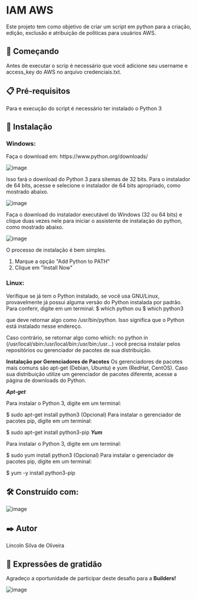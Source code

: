 <h1>IAM AWS</h1>

Este projeto tem como objetivo de criar um script em python para a criação, edição, exclusão e atribuição de politicas para usuários AWS. 

<h2>🚀 Começando</h2>

Antes de executar o scrip é necessário que você adicione seu username e access_key do AWS no arquivo credenciais.txt.


<h2>📋 Pré-requisitos</h2>

Para e execução do script é necessário ter instalado o Python 3

<h2>🔧 Instalação</h2>

<h3>Windows:</h3>
Faça o download em: https://www.python.org/downloads/

![image](https://user-images.githubusercontent.com/18291663/171759058-252050dd-3252-4ade-a8c0-5ecfa682d9f0.png)

Isso fará o download do Python 3 para sitemas de 32 bits. Para o instalador de 64 bits, acesse e selecione o instalador de 64 bits apropriado, como mostrado abaixo.

![image](https://user-images.githubusercontent.com/18291663/171759220-a6b9560e-9c36-46e2-9771-87a0ae4b6cb3.png)

Faça o download do instalador executável do Windows (32 ou 64 bits) e clique duas vezes nele para iniciar o assistente de instalação do python, como mostrado abaixo.

![image](https://user-images.githubusercontent.com/18291663/171759253-ce7e3b30-7c47-4d59-b087-500b1bba4c00.png)

O processo de instalação é bem simples.
1. Marque a opção "Add Python to PATH"
2. Clique em "Install Now"

<h3>Linux: </h3>
Verifique se já tem o Python instalado, se você usa GNU/Linux, provavelmente já possui alguma versão do Python instalada por padrão. Para conferir, digite em um terminal:
$ which python
ou
$ which python3

que deve retornar algo como /usr/bin/python. Isso significa que o Python está instalado nesse endereço.

Caso contrário, se retornar algo como which: no python in (/usr/local/sbin:/usr/local/bin:/usr/bin:/usr...) você precisa instalar pelos repositórios ou gerenciador de pacotes de sua distribuição.

<b>Instalação por Gerenciadores de Pacotes</b>
Os gerenciadores de pacotes mais comuns são apt-get (Debian, Ubuntu) e yum (RedHat, CentOS). Caso sua distribuição utilize um gerenciador de pacotes diferente, acesse a página de downloads do Python.

<b><i>Apt-get</b></i>

Para instalar o Python 3, digite em um terminal:

$ sudo apt-get install python3
(Opcional) Para instalar o gerenciador de pacotes pip, digite em um terminal:

$ sudo apt-get install python3-pip
<b><i>Yum</b></i>

Para instalar o Python 3, digite em um terminal:

$ sudo yum install python3
(Opcional) Para instalar o gerenciador de pacotes pip, digite em um terminal:

$ yum -y install python3-pip

<h2>🛠️ Construído com:</h2>

![image](https://user-images.githubusercontent.com/18291663/171761555-43a2132b-d66f-4820-8fab-33816aaf2ccf.png)


<h2>✒️ Autor </h2>

Lincoln Silva de Oliveira

<h2>🎁 Expressões de gratidão</h2>

Agradeço a oportunidade de participar deste desafio para a <b>Builders!</b>


![image](https://user-images.githubusercontent.com/18291663/171761906-8932110a-292b-42c8-964a-d749a448f60e.png)
